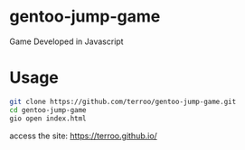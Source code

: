 # gentoo-jump-game
Game Developed in Javascript

# Usage

```sh
git clone https://github.com/terroo/gentoo-jump-game.git
cd gentoo-jump-game
gio open index.html
```
access the site: <https://terroo.github.io/>

